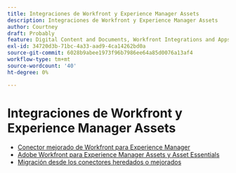 ```yaml
---
title: Integraciones de Workfront y Experience Manager Assets
description: Integraciones de Workfront y Experience Manager Assets
author: Courtney
draft: Probably
feature: Digital Content and Documents, Workfront Integrations and Apps
exl-id: 34720d3b-71bc-4a33-aad9-4ca14262bd0a
source-git-commit: 6028b9abee1973f96b7986ee64a85d0076a13af4
workflow-type: tm+mt
source-wordcount: '40'
ht-degree: 0%

---
```


# Integraciones de Workfront y Experience Manager Assets

* [Conector mejorado de Workfront para Experience Manager](../../documents/workfront-and-experience-manager-integrations/workfront-for-experience-manager-enhanced-connector/workfront-for-aem-enhanced-connector.md)
* [Adobe Workfront para Experience Manager Assets y Asset Essentials](../../documents/adobe-workfront-for-experience-manager-assets-essentials/workfront-for-aem-asset-essentials.md)
* [Migración desde los conectores heredados o mejorados](/help/quicksilver/documents/workfront-and-experience-manager-integrations/legacy-enhanced-connector-migration/migrate-to-workfont-integration.md)